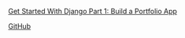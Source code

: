 [Get Started With Django Part 1: Build a Portfolio App](https://realpython.com/get-started-with-django-1/)

[GitHub](https://github.com/realpython/materials/tree/a639f1c2f85032334fbb4dca88f3e8dc88397f6d/rp-portfolio)
